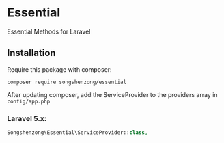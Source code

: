 # Essential

Essential Methods for Laravel

## Installation

Require this package with composer:

```shell
composer require songshenzong/essential
```

After updating composer, add the ServiceProvider to the providers array in `config/app.php`

### Laravel 5.x:

```php
Songshenzong\Essential\ServiceProvider::class,
```